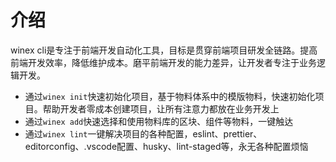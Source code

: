 # 介绍

winex cli是专注于前端开发自动化工具，目标是贯穿前端项目研发全链路。提高前端开发效率，降低维护成本。磨平前端开发的能力差异，让开发者专注于业务逻辑开发。

- 通过`winex init`快速初始化项目，基于物料体系中的模版物料，快速初始化项目。帮助开发者零成本创建项目，让所有注意力都放在业务开发上
- 通过`winex add`快速选择和使用物料库的区块、组件等物料，一键触达
- 通过`winex lint`一键解决项目的各种配置，eslint、prettier、editorconfig、.vscode配置、husky、lint-staged等，永无各种配置烦恼

